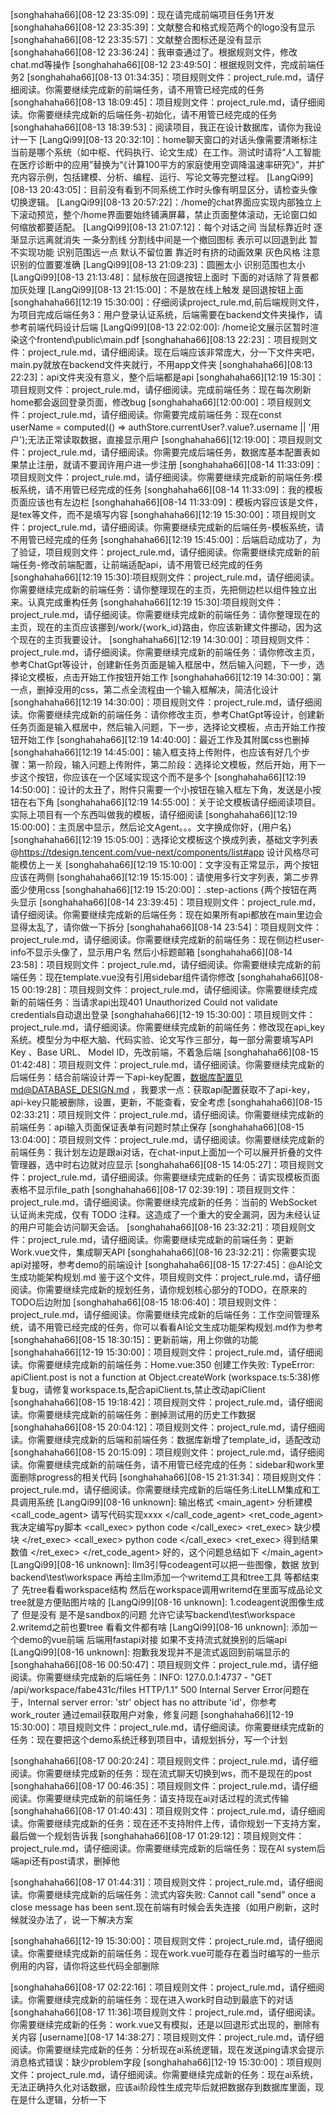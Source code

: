 [songhahaha66][08-12 23:35:09]：现在请完成前端项目任务1开发
[songhahaha66][08-12 23:35:39]：文献整合和格式规范两个的logo没有显示
[songhahaha66][08-12 23:35:57]：文献整合图标还是没有显示
[songhahaha66][08-12 23:36:24]：我审查通过了。根据规则文件，修改chat.md等操作
[songhahaha66][08-12 23:49:50]：根据规则文件，完成前端任务2
[songhahaha66][08-13 01:34:35]：项目规则文件：project_rule.md，请仔细阅读。你需要继续完成新的前端任务，请不用管已经完成的任务
[songhahaha66][08-13 18:09:45]：项目规则文件：project_rule.md，请仔细阅读。你需要继续完成新的后端任务-初始化，请不用管已经完成的任务
[songhahaha66][08-13 18:39:53]：阅读项目，我正在设计数据库，请你为我设计一下
[LangQi99][08-13 20:32:10]：home聊天窗口的对话头像需要清晰标注当前是哪个系统（如中枢、代码执行、论文生成）在工作。测试时请将“人工智能在医疗诊断中的应用”替换为“《计算100平方的家庭使用空调降温速率研究》”，并扩充内容示例，包括建模、分析、编程、运行、写论文等完整过程。
[LangQi99][08-13 20:43:05]：目前没有看到不同系统工作时头像有明显区分，请检查头像切换逻辑。
[LangQi99][08-13 20:57:22]：/home的chat界面应实现内部独立上下滚动预览，整个/home界面要始终铺满屏幕，禁止页面整体滚动，无论窗口如何缩放都要适配。
[LangQi99][08-13 21:07:12]：每个对话之间 当鼠标靠近时 逐渐显示远离就消失 一条分割线 分割线中间是一个撤回图标 表示可以回退到此 暂不实现功能 识别范围远一点 默认不留位置 靠近时有挤的动画效果 灰色风格 注意识别的位置要准确
[LangQi99][08-13 21:09:23]：圆圈太小 识别范围也太小
[LangQi99][08-13 21:13:48]：鼠标放在回退按钮上面时 下面的对话除了背景都加灰处理
[LangQi99][08-13 21:15:00]：不是放在线上触发 是回退按钮上面
[songhahaha66][12:19 15:30:00]：仔细阅读project_rule.md,前后端规则文件，为项目完成后端任务3：用户登录认证系统，后端需要在backend文件夹操作，请参考前端代码设计后端
[LangQi99][08-13 22:02:00]: /home论文展示区暂时渲染这个frontend\public\main.pdf
[songhahaha66][08:13 22:23]：项目规则文件：project_rule.md，请仔细阅读。现在后端应该非常庞大，分一下文件夹吧，main.py就放在backend文件夹就行，不用app文件夹
[songhahaha66][08:13 22:23]：api文件夹没有意义，整个后端都是api
[songhahaha66][12:19 15:30]：项目规则文件：project_rule.md，请仔细阅读。完成前端任务：现在每次刷新home都会返回登录页面，修改bug
[songhahaha66][12:00:00]：项目规则文件：project_rule.md，请仔细阅读。你需要完成前端任务：现在const userName = computed(() => authStore.currentUser?.value?.username || '用户');无法正常读取数据，直接显示用户
[songhahaha66][12:19:00]：项目规则文件：project_rule.md，请仔细阅读。你需要完成后端任务，数据库基本配置表如果禁止注册，就请不要润许用户进一步注册
[songhahaha66][08-14 11:33:09]：项目规则文件：project_rule.md，请仔细阅读。你需要继续完成新的前端任务:模板系统，请不用管已经完成的任务
[songhahaha66][08-14 11:33:09]：我的模板页面应该也有左边栏
[songhahaha66][08-14 11:33:09]：模板内容应该是文件，是tex等文件，而不是填写内容
[songhahaha66][12:19 15:30:00]：项目规则文件：project_rule.md，请仔细阅读。你需要继续完成新的后端任务-模板系统，请不用管已经完成的任务
[songhahaha66][12:19 15:45:00]：后端启动成功了，为了验证，项目规则文件：project_rule.md，请仔细阅读。你需要继续完成新的前端任务-修改前端配置，让前端适配api，请不用管已经完成的任务
[songhahaha66][12:19 15:30]:项目规则文件：project_rule.md，请仔细阅读。你需要继续完成新的前端任务：请你整理现在的主页，先把侧边栏以组件独立出来。认真完成重构任务
[songhahaha66][12:19 15:30]:项目规则文件：project_rule.md，请仔细阅读。你需要继续完成新的前端任务：请你整理现在的主页，现在的主页应该挪到/work/{work_id}路由，你应该新建文件挪动，因为这个现在的主页我要设计。
[songhahaha66][12:19 14:30:00]：项目规则文件：project_rule.md，请仔细阅读。你需要继续完成新的前端任务：请你修改主页，参考ChatGpt等设计，创建新任务页面是输入框居中，然后输入问题，下一步，选择论文模板，点击开始工作按钮开始工作
[songhahaha66][12:19 14:30:00]：第一点，删掉没用的css，第二点全流程由一个输入框解决，简洁化设计
[songhahaha66][12:19 14:30:00]：项目规则文件：project_rule.md，请仔细阅读。你需要继续完成新的前端任务：请你修改主页，参考ChatGpt等设计，创建新任务页面是输入框居中，然后输入问题，下一步，选择论文模板，点击开始工作按钮开始工作
[songhahaha66][12:19 14:40:00]：最近工作及其附属css也删掉
[songhahaha66][12:19 14:45:00]：输入框支持上传附件，也应该有好几个步骤：第一阶段，输入问题上传附件，第二阶段：选择论文模板，然后开始，用下一步这个按钮，你应该在一个区域实现这个而不是多个
[songhahaha66][12:19 14:50:00]：设计的太丑了，附件只需要一个小按钮在输入框左下角，发送是小按钮在右下角
[songhahaha66][12:19 14:55:00]：关于论文模板请仔细阅读项目。实际上项目有一个东西叫做我的模板，请仔细阅读
[songhahaha66][12:19 15:00:00]：主页居中显示，然后论文Agent。。。文字换成你好，{用户名}
[songhahaha66][12:19 15:05:00]：选择论文模板这个换成列表，基础文字列表@https://tdesign.tencent.com/vue-next/components/list#app 设计风格尽可能模仿上一关
[songhahaha66][12:19 15:10:00]：文字没有正常显示，两个按钮应该在两侧
[songhahaha66][12:19 15:15:00]：请使用多行文字列表，第二步界面少使用css
[songhahaha66][12:19 15:20:00]：.step-actions {两个按钮在两头显示
[songhahaha66][08-14 23:39:45]：项目规则文件：project_rule.md，请仔细阅读。你需要继续完成新的后端任务：现在如果所有api都放在main里边会显得太乱了，请你做一下拆分
[songhahaha66][08-14 23:54]：项目规则文件：project_rule.md，请仔细阅读。你需要继续完成新的前端任务：现在侧边栏user-info不显示头像了，显示用户名 然后小标题邮箱
[songhahaha66][08-14 23:58]：项目规则文件：project_rule.md，请仔细阅读。你需要继续完成新的前端任务：现在template.vue没有引用sidebar组件请你修改
[songhahaha66][08-15 00:19:28]：项目规则文件：project_rule.md，请仔细阅读。你需要继续完成新的前端任务：当请求api出现401 Unauthorized Could not validate credentials自动退出登录
[songhahaha66][12-19 15:30:00]：项目规则文件：project_rule.md，请仔细阅读。你需要继续完成新的前端任务：修改现在api_key系统。模型分为中枢大脑、代码实验、论文写作三部分，每一部分需要填写API Key 、Base URL、 Model ID，先改前端，不着急后端
[songhahaha66][08-15 01:42:48]：项目规则文件：project_rule.md，请仔细阅读。你需要继续完成新的后端任务：结合前端设计弄一下api-key配置，数据库配置见md@DATABASE_DESIGN.md ，我要求一点：获取api配置获取不了api-key，api-key只能被删除，设置，更新，不能查看，安全考虑
[songhahaha66][08-15 02:33:21]：项目规则文件：project_rule.md，请仔细阅读。你需要继续完成新的前端任务：api输入页面保证表单有问题时禁止保存
[songhahaha66][08-15 13:04:00]：项目规则文件：project_rule.md，请仔细阅读。你需要继续完成新的前端任务：我计划左边是跟ai对话，在chat-input上面加一个可以展开折叠的文件管理器，选中时右边就对应显示
[songhahaha66][08-15 14:05:27]：项目规则文件：project_rule.md，请仔细阅读。你需要继续完成新的任务：请实现模板页面表格不显示file_path
[songhahaha66][08-17 02:39:19]：项目规则文件：project_rule.md，请仔细阅读。你需要继续完成新的任务：当前的 WebSocket 认证尚未完成，仅有 TODO 注释。这造成了一个重大的安全漏洞，因为未经认证的用户可能会访问聊天会话。
[songhahaha66][08-16 23:32:21]：项目规则文件：project_rule.md，请仔细阅读。你需要继续完成新的前端任务：更新Work.vue文件，集成聊天API
[songhahaha66][08-16 23:32:21]：你需要实现api对接呀，参考demo的前端设计
[songhahaha66][08-15 17:27:45]：@AI论文生成功能架构规划.md 鉴于这个文件，项目规则文件：project_rule.md，请仔细阅读。你需要继续完成新的规划任务，请你规划核心部分的TODO，在原来的TODO后边附加
[songhahaha66][08-15 18:06:40]：项目规则文件：project_rule.md，请仔细阅读。你需要继续完成新的后端任务：工作空间管理系统，请不用管已经完成的任务，你可以看看AI论文生成功能架构规划.md作为参考
[songhahaha66][08-15 18:30:15]：更新前端，用上你做的功能
[songhahaha66][12-19 15:30:00]：项目规则文件：project_rule.md，请仔细阅读。你需要继续完成新的前端任务：Home.vue:350  创建工作失败: TypeError: apiClient.post is not a function
    at Object.createWork (workspace.ts:5:38)修复bug，请修复workspace.ts,配合apiClient.ts,禁止改动apiClient
[songhahaha66][08-15 19:18:42]：项目规则文件：project_rule.md，请仔细阅读。你需要继续完成新的前端任务：删掉测试用的历史工作数据
[songhahaha66][08-15 20:04:12]：项目规则文件：project_rule.md，请仔细阅读。你需要继续完成新的后端和前端任务：数据库新增了template_id，适配改动
[songhahaha66][08-15 20:15:09]：项目规则文件：project_rule.md，请仔细阅读。你需要继续完成新的前端任务，请不用管已经完成的任务：sidebar和work里面删除progress的相关代码
[songhahaha66][08-15 21:31:34]：项目规则文件：project_rule.md，请仔细阅读。你需要继续完成新的后端任务:LiteLLM集成和工具调用系统
[LangQi99][08-16 unknown]: 
输出格式
<main_agent>
        分析建模
        <call_code_agent>
                请写代码实现xxxx
        </call_code_agent>
        <ret_code_agent>
                我决定编写py脚本
                <call_exec>
                        python code
                </call_exec>
                <ret_exec>
                        缺少模块
                </ret_exec>
                <call_exec>
                        python code
                </call_exec>
                <ret_exec>
                        得到结果数值
                </ret_exec>
        </ret_code_agent>
        好的，这个问题总结如下
</main_agent>
[LangQi99][08-16 unknown]: llm3引导codeagent可以把一些图像，数据 放到backend\test\workspace 再给主llm添加一个writemd工具和tree工具 等都结束了 先tree看看workspace结构 然后在workspace调用writemd在里面写成品论文tree就是方便贴图片啥的
[LangQi99][08-16 unknown]: 1.codeagent说图像生成了 但是没有 是不是sandbox的问题 允许它读写backend\test\workspace 2.writemd之前也要tree 看看文件都有啥
[LangQi99][08-16 unknown]: 添加一个demo的vue前端 后端用fastapi对接 如果不支持流式就换别的后端api
[LangQi99][08-16 unknown]: 抱歉我发现并不是流式返回到前端显示的
[songhahaha66][08-16 00:50:47]：项目规则文件：project_rule.md，请仔细阅读。你需要继续完成新的后端任务：INFO:     127.0.0.1:4737 - "GET /api/workspace/fabe431c/files HTTP/1.1" 500 Internal Server Error问题在于，Internal server error: 'str' object has no attribute 'id'，你参考work_router 通过email获取用户对象，修复问题
[songhahaha66][12-19 15:30:00]：项目规则文件：project_rule.md，请仔细阅读。你需要继续完成新的任务：现在要把这个demo系统迁移到项目中，请规划拆分，写一个计划

[songhahaha66][08-17 00:20:24]：项目规则文件：project_rule.md，请仔细阅读。你需要继续完成新的任务：现在流式聊天切换到ws，而不是现在的post
[songhahaha66][08-17 00:46:35]：项目规则文件：project_rule.md，请仔细阅读。你需要继续完成新的前端任务：请支持现在ai对话过程的流式传输
[songhahaha66][08-17 01:40:43]：项目规则文件：project_rule.md，请仔细阅读。你需要继续完成新的任务：现在还不支持附件上传，请你规划一下支持方案，最后做一个规划告诉我
[songhahaha66][08-17 01:29:12]：项目规则文件：project_rule.md，请仔细阅读。你需要继续完成新的后端任务：现在AI system后端api还有post请求，删掉他

[songhahaha66][08-17 01:44:31]：项目规则文件：project_rule.md，请仔细阅读。你需要继续完成新的后端任务：流式内容失败: Cannot call "send" once a close message has been sent.现在前端有时候会丢失连接（如用户刷新，这时候就没办法了，说一下解决方案

[songhahaha66][12-19 15:30:00]：项目规则文件：project_rule.md，请仔细阅读。你需要继续完成新的前端任务：现在work.vue可能存在着当时编写的一些示例用的内容，请你将这些代码全部删除

[songhahaha66][08-17 02:22:16]：项目规则文件：project_rule.md，请仔细阅读。你需要继续完成新的前端任务：现在进入work时自动到最底下的对话
[songhahaha66][08-17 11:36]:项目规则文件：project_rule.md，请仔细阅读。你需要继续完成新的任务：work.vue又有模拟，还是以回退形式出现的，删除有关内容
[username][08-17 14:38:27]：项目规则文件：project_rule.md，请仔细阅读。你需要继续完成新的任务：分析现在ai系统逻辑，现在发送ping请求会提示消息格式错误：缺少problem字段
[songhahaha66][12-19 15:30:00]：项目规则文件：project_rule.md，请仔细阅读。你需要继续完成新的任务：现在ai系统，无法正确持久化对话数据，应该ai阶段性生成完毕后就把数据存到数据库里面，现在是什么逻辑，分析一下
